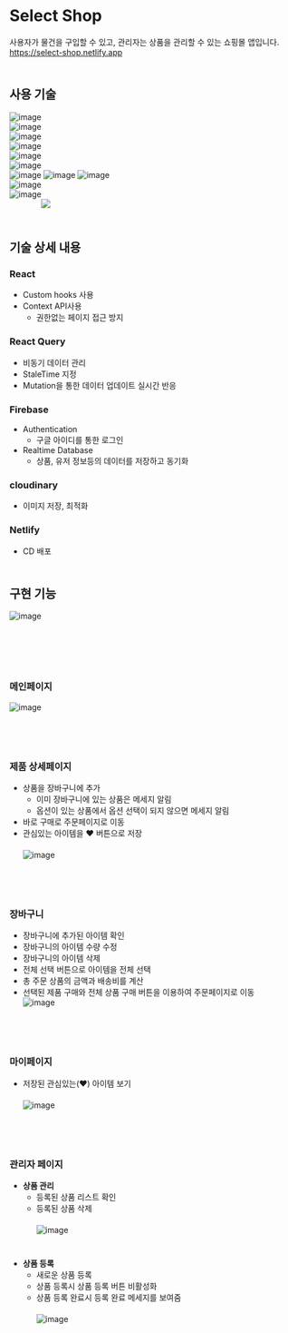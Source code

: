 # Select Shop
사용자가 물건을 구입할 수 있고, 관리자는 상품을 관리할 수 있는 쇼핑몰 앱입니다.   
https://select-shop.netlify.app   
　　　   
## 사용 기술
![image](https://user-images.githubusercontent.com/45534877/223015746-26a1430d-4374-423f-91fa-f82d9d5557aa.png)   
![image](https://user-images.githubusercontent.com/45534877/223015876-cc49972a-72ff-4425-b5ba-0dac0543469b.png)   
![image](https://user-images.githubusercontent.com/45534877/223016045-d00eedb4-6d6a-441f-89c7-d9582db1fc11.png)   
![image](https://user-images.githubusercontent.com/45534877/223016606-38f42f2e-949a-497a-b5c0-e35e3beeeded.png)   
![image](https://user-images.githubusercontent.com/45534877/223016182-8e14198d-f587-4ded-9b3c-b0f999b7c6ea.png)   
![image](https://user-images.githubusercontent.com/45534877/223064728-28a74606-d8b6-46c1-8c76-176907e2618f.png)  
![image](https://user-images.githubusercontent.com/45534877/223062910-a6d7c930-bb6b-4c90-983f-6681e32fa079.png) ![image](https://user-images.githubusercontent.com/45534877/223018781-4434bc63-6bc4-4223-938a-f8d6e29a5827.png)
![image](https://user-images.githubusercontent.com/45534877/223018562-8e653bb4-f1b7-4f92-bbbd-87be97dbb050.png)   
![image](https://user-images.githubusercontent.com/45534877/223019827-4f1a3fad-7b28-4cd7-9f8e-631b6944650c.png)   
![image](https://user-images.githubusercontent.com/45534877/223061890-5f89c2f6-d50d-4e89-95dd-e3af6978a928.png)   
　　　　<img src="https://img.shields.io/badge/uuid-darkblue?style=for-the-badge">  
　　　   
## 기술 상세 내용
### React
  - Custom hooks 사용   
  - Context API사용   
    - 권한없는 페이지 접근 방지          
### React Query
  - 비동기 데이터 관리   
  - StaleTime 지정   
  - Mutation을 통한 데이터 업데이트 실시간 반응   
### Firebase
  - Authentication
    - 구글 아이디를 통한 로그인
  - Realtime Database
    - 상품, 유저 정보등의 데이터를 저장하고 동기화
### cloudinary
  - 이미지 저장, 최적화
### Netlify
  - CD 배포   
　　　   
## 구현 기능
![image](https://user-images.githubusercontent.com/45534877/228785255-2df543c6-7716-4d24-90a6-d4a429d57651.png)   
　   
　   
　   
    　   
        
### 메인페이지
![image](https://user-images.githubusercontent.com/45534877/223000171-0f188c45-5fa8-4dbb-9d5d-5041d22b0bce.png)   
　   
　   
　   
### 제품 상세페이지
- 상품을 장바구니에 추가
  - 이미 장바구니에 있는 상품은 메세지 알림
  - 옵션이 있는 상품에서 옵션 선택이 되지 않으면 메세지 알림
- 바로 구매로 주문페이지로 이동
- 관심있는 아이템을 ❤ 버튼으로 저장   
　   
![image](https://user-images.githubusercontent.com/45534877/223000227-519b28e8-b2f5-4815-b938-ada48fa0da90.png)   
　   
　   
　   
### 장바구니
- 장바구니에 추가된 아이템 확인
- 장바구니의 아이템 수량 수정
- 장바구니의 아이템 삭제
- 전체 선택 버튼으로 아이템을 전체 선택
- 총 주문 상품의 금액과 배송비를 계산  
- 선택된 제품 구매와 전체 상품 구매 버튼을 이용하여 주문페이지로 이동
　   
![image](https://user-images.githubusercontent.com/45534877/223000302-e2b25500-3147-4b97-a646-e74ad48b9585.png)   
　   
　   
　   
### 마이페이지
- 저장된 관심있는(❤) 아이템 보기   
　   
![image](https://user-images.githubusercontent.com/45534877/223000437-95631ec7-9814-4690-93d2-99831c05c0e5.png)   
　   
　   
　   
### 관리자 페이지
- __상품 관리__
  - 등록된 상품 리스트 확인
  - 등록된 상품 삭제   
　   
![image](https://user-images.githubusercontent.com/45534877/223000879-6c9a6287-dbd7-44ea-84b2-3a7802cc8571.png)   
　   
　   
- __상품 등록__
  - 새로운 상품 등록
  - 상품 등록시 상품 등록 버튼 비활성화
  - 상품 등록 완료시 등록 완료 메세지를 보여줌   
　   
![image](https://user-images.githubusercontent.com/45534877/223000982-80a80fc9-09d5-462b-adff-b278bf1b18bf.png)   
　   
　   

